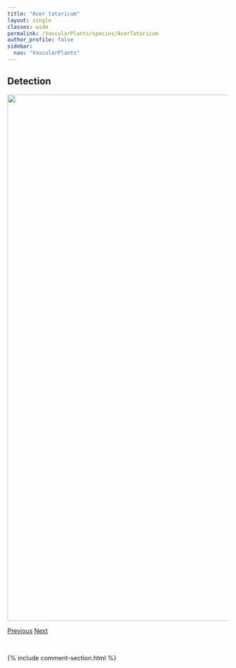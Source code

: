 ```yaml
---
title: "Acer tataricum"
layout: single
classes: wide
permalink: /VascularPlants/species/AcerTataricum
author_profile: false
sidebar:
  nav: "VascularPlants"
---
```


<h2>Detection</h2>

<a href="https://drive.google.com/uc?export=view&id=1cWA-aawv5kcwX8qmX1MKUQRtLbSLZQhd">
<img src="https://drive.google.com/uc?export=view&id=1cWA-aawv5kcwX8qmX1MKUQRtLbSLZQhd" height = "1200" width = "800">
</a>


<a href="/DevelopmentWebsite/VascularPlants/species/AcerNegundo" class="pagination--pager" title="Acer negundo">Previous</a> <a href="/DevelopmentWebsite/VascularPlants/species/AchilleaAlpina" class="pagination--pager" title="Many Flowered Yarrow">Next</a>

<p>&nbsp;</p>

{% include comment-section.html %}
